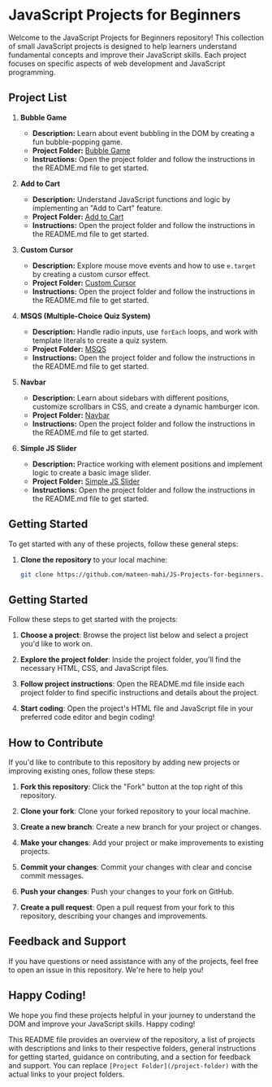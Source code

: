 # JavaScript Projects for Beginners

Welcome to the JavaScript Projects for Beginners repository! This collection of small JavaScript projects is designed to help learners understand fundamental concepts and improve their JavaScript skills. Each project focuses on specific aspects of web development and JavaScript programming.

## Project List

1. **Bubble Game**
   - **Description:** Learn about event bubbling in the DOM by creating a fun bubble-popping game.
   - **Project Folder:** [Bubble Game](/bubble-game)
   - **Instructions:** Open the project folder and follow the instructions in the README.md file to get started.

2. **Add to Cart**
   - **Description:** Understand JavaScript functions and logic by implementing an "Add to Cart" feature.
   - **Project Folder:** [Add to Cart](/add-to-cart)
   - **Instructions:** Open the project folder and follow the instructions in the README.md file to get started.

3. **Custom Cursor**
   - **Description:** Explore mouse move events and how to use `e.target` by creating a custom cursor effect.
   - **Project Folder:** [Custom Cursor](/custom-cursor)
   - **Instructions:** Open the project folder and follow the instructions in the README.md file to get started.

4. **MSQS (Multiple-Choice Quiz System)**
   - **Description:** Handle radio inputs, use `forEach` loops, and work with template literals to create a quiz system.
   - **Project Folder:** [MSQS](/msqs)
   - **Instructions:** Open the project folder and follow the instructions in the README.md file to get started.

5. **Navbar**
   - **Description:** Learn about sidebars with different positions, customize scrollbars in CSS, and create a dynamic hamburger icon.
   - **Project Folder:** [Navbar](/navbar)
   - **Instructions:** Open the project folder and follow the instructions in the README.md file to get started.

6. **Simple JS Slider**
   - **Description:** Practice working with element positions and implement logic to create a basic image slider.
   - **Project Folder:** [Simple JS Slider](/simple-js-slider)
   - **Instructions:** Open the project folder and follow the instructions in the README.md file to get started.

## Getting Started

To get started with any of these projects, follow these general steps:

1. **Clone the repository** to your local machine:

   ```bash
   git clone https://github.com/mateen-mahi/JS-Projects-for-beginners.git


## Getting Started

Follow these steps to get started with the projects:

1. **Choose a project**: Browse the project list below and select a project you'd like to work on.

2. **Explore the project folder**: Inside the project folder, you'll find the necessary HTML, CSS, and JavaScript files.

3. **Follow project instructions**: Open the README.md file inside each project folder to find specific instructions and details about the project.

4. **Start coding**: Open the project's HTML file and JavaScript file in your preferred code editor and begin coding!

## How to Contribute

If you'd like to contribute to this repository by adding new projects or improving existing ones, follow these steps:

1. **Fork this repository**: Click the "Fork" button at the top right of this repository.

2. **Clone your fork**: Clone your forked repository to your local machine.

3. **Create a new branch**: Create a new branch for your project or changes.

4. **Make your changes**: Add your project or make improvements to existing projects.

5. **Commit your changes**: Commit your changes with clear and concise commit messages.

6. **Push your changes**: Push your changes to your fork on GitHub.

7. **Create a pull request**: Open a pull request from your fork to this repository, describing your changes and improvements.

## Feedback and Support

If you have questions or need assistance with any of the projects, feel free to open an issue in this repository. We're here to help you!

## Happy Coding!

We hope you find these projects helpful in your journey to understand the DOM and improve your JavaScript skills. Happy coding!






This README file provides an overview of the repository, a list of projects with descriptions and links to their respective folders, general instructions for getting started, guidance on contributing, and a section for feedback and support. You can replace `[Project Folder](/project-folder)` with the actual links to your project folders.
